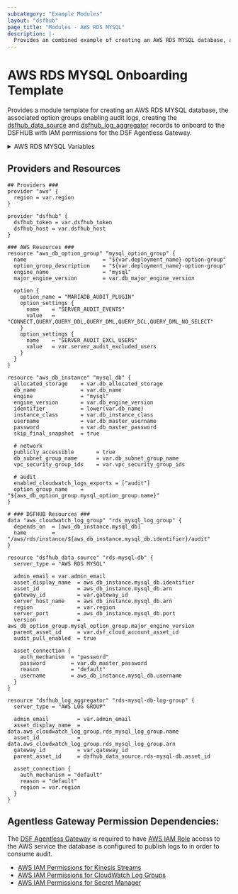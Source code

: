 ```yaml
---
subcategory: "Example Modules"
layout: "dsfhub"
page_title: "Modules - AWS RDS MYSQL"
description: |-
  Provides an combined example of creating an AWS RDS MYSQL database, associated option groups enabling audit logs, onboarding to the DSFHUB with IAM permissions for the DSF Agentless Gateway to access.
---
```


# AWS RDS MYSQL Onboarding Template

Provides a module template for creating an AWS RDS MYSQL database, the associated option groups enabling audit logs, creating the [dsfhub_data_source](../r/data_source.md) and [dsfhub_log_aggregator](../r/log_aggregator.md) records to onboard to the DSFHUB with IAM permissions for the DSF Agentless Gateway.

<details>
<summary>AWS RDS MYSQL Variables</summary>

## AWS RDS MYSQL Variables

```hcl
# DSFHUB Provider Required Variables
variable "dsfhub_token" {} # TF_VAR_dsfhub_token env variable
variable "dsfhub_host" {} # TF_VAR_dsfhub_host env variable

# AWS Provider Required Variables
variable "region" {
  description = "AWS region"
  type = string
  default = "us-east-2"
}

# DSFHUB Asset Variables
variable "admin_email" {
  description = "The email address to notify about this asset"
  type = string
  default = "your@email.com"
}

variable "gateway_id" {
  description =  "The jsonarUid unique identifier of the agentless gateway. Example: '7a4af7cf-4292-89d9-46ec-183756ksdjd'"
  type = string
  default = "12345abcde-12345-abcde-12345-12345abcde"
}

variable "dsf_cloud_account_asset_id" {
  description =  "DSFHUB Cloud Account Asset ID"
  type = string
  default = "arn:aws:iam::1234567890:user/your-user"
}

# RDS-DB Variables
variable "deployment_name" {
  description = "The name of the database deployment. i.e. 'custom-app-mysql-prod'"
  type = string
  default = "custom-app-mysql-prod"
}

variable "db_name" {
  description = "The database name (must begin with a letter and contain only alphanumeric characters)."
  type = string
  default = "CustomAppMySqlProd"
}

variable "db_allocated_storage" {
  description = "The allocated storage in gibibytes. If max_allocated_storage is configured, this argument represents the initial storage allocation and differences from the configuration will be ignored automatically when Storage Autoscaling occurs. If replicate_source_db is set, the value is ignored during the creation of the instance."
  type = number
  default = 10
}

variable "db_engine_version" {
  description = "Database engine version, i.e. \"8.0.33\""
  type = string
  default = "8.0.33"
}

variable "db_instance_class" {
  description = "The instance type of the RDS instance. Example: 'db.t2'. Reference: https://docs.aws.amazon.com/AmazonRDS/latest/UserGuide/Concepts.DBInstanceClass.html"
  type = string
  default = "db.t3.micro"
}

variable "db_major_engine_version" {
  description = "Specifies the major version of the engine that this option group should be associated with, i.e. \"8.0\""
  type = string
  default = "8.0"
}

variable "db_master_username" {
  description = "Username for the master DB user, must not use rdsamin as that is reserved. Cannot be specified for a replica."
  type = string
  default = "youradmin"
}

variable "db_master_password" {
  description = "Password for the master DB user. Note that this may show up in logs, and it will be stored in the state file."
  type = string
  default = ""
}

variable "db_subnet_group_name" {
  description = "Name of DB subnet group. DB instance will be created in the VPC associated with the DB subnet group. If unspecified, will be created in the default VPC, or in EC2 Classic, if available."
  type = string
  default = "isbt_db-db-subnet-group"
}

variable "server_audit_excluded_users" {
  description = "A comman seperated string of usernames to exclude activity from the audit feed. By default, activity is recorded for all users. Example: \"rdsadmin,etladmin\""
  type = string
  default = "rdsadmin"
}

variable "vpc_security_group_ids" {
  description = "List of VPC security groups to associate."
  type = list
  default = ["sg-abcde12345"]
}
```
</details>

## Providers and Resources

```hcl
## Providers ###
provider "aws" {
  region = var.region
}

provider "dsfhub" {
  dsfhub_token = var.dsfhub_token
  dsfhub_host = var.dsfhub_host
}

### AWS Resources ###
resource "aws_db_option_group" "mysql_option_group" {
  name                        = "${var.deployment_name}-option-group"
  option_group_description    = "${var.deployment_name}-option-group"
  engine_name                 = "mysql"
  major_engine_version        = var.db_major_engine_version

  option {
    option_name = "MARIADB_AUDIT_PLUGIN"
    option_settings {
      name    = "SERVER_AUDIT_EVENTS"
      value   = "CONNECT,QUERY,QUERY_DDL,QUERY_DML,QUERY_DCL,QUERY_DML_NO_SELECT"
    }
    option_settings {
      name    = "SERVER_AUDIT_EXCL_USERS"
      value   = var.server_audit_excluded_users
    }
  }
}

resource "aws_db_instance" "mysql_db" {
  allocated_storage    = var.db_allocated_storage
  db_name              = var.db_name
  engine               = "mysql"
  engine_version       = var.db_engine_version
  identifier           = lower(var.db_name)
  instance_class       = var.db_instance_class
  username             = var.db_master_username
  password             = var.db_master_password
  skip_final_snapshot  = true

  # network
  publicly_accessible       = true
  db_subnet_group_name      = var.db_subnet_group_name
  vpc_security_group_ids    = var.vpc_security_group_ids

  # audit
  enabled_cloudwatch_logs_exports = ["audit"]
  option_group_name    = "${aws_db_option_group.mysql_option_group.name}"
}

# ### DSFHUB Resources ###
data "aws_cloudwatch_log_group" "rds_mysql_log_group" {
  depends_on  = [aws_db_instance.mysql_db]
  name        = "/aws/rds/instance/${aws_db_instance.mysql_db.identifier}/audit"
}

resource "dsfhub_data_source" "rds-mysql-db" {
  server_type = "AWS RDS MYSQL"

  admin_email = var.admin_email
  asset_display_name  = aws_db_instance.mysql_db.identifier
  asset_id            = aws_db_instance.mysql_db.arn
  gateway_id          = var.gateway_id
  server_host_name    = aws_db_instance.mysql_db.arn
  region              = var.region
  server_port         = aws_db_instance.mysql_db.port
  version             = aws_db_option_group.mysql_option_group.major_engine_version
  parent_asset_id     = var.dsf_cloud_account_asset_id
  audit_pull_enabled  = true

  asset_connection {
    auth_mechanism  = "password"
    password        = var.db_master_password
    reason          = "default"
    username        = aws_db_instance.mysql_db.username
  }
}

resource "dsfhub_log_aggregator" "rds-mysql-db-log-group" {
  server_type = "AWS LOG GROUP"

  admin_email         = var.admin_email
  asset_display_name  = data.aws_cloudwatch_log_group.rds_mysql_log_group.name
  asset_id            = data.aws_cloudwatch_log_group.rds_mysql_log_group.arn
  gateway_id          = var.gateway_id
  parent_asset_id     = dsfhub_data_source.rds-mysql-db.asset_id

  asset_connection {
    auth_mechanism = "default"
    reason = "default"
    region = var.region
  }
}
```

## Agentless Gateway Permission Dependencies:

The [DSF Agentless Gateway](https://registry.terraform.io/modules/imperva/dsf-agentless-gw/aws/latest) is required to have [AWS IAM Role](https://registry.terraform.io/providers/hashicorp/aws/latest/docs/resources/iam_role) access to the AWS service the database is configured to publish logs to in order to consume audit.

<ul>
<li><a target="_blank" href="aws_iam_kinesis.md">AWS IAM Permissions for Kinesis Streams</a></li>
<li><a target="_blank" href="aws_iam_log_group.md">AWS IAM Permissions for CloudWatch Log Groups</a></li>
<li><a target="_blank" href="aws_iam_secrets.md">AWS IAM Permissions for Secret Manager</a></li>
</ul>
